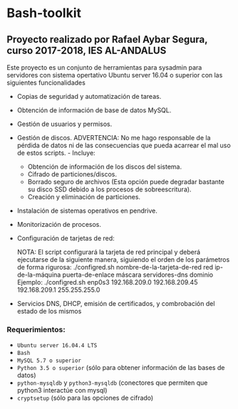 # Bash-toolkit
## Proyecto realizado por Rafael Aybar Segura, curso 2017-2018, IES AL-ANDALUS
Este proyecto es un conjunto de herramientas para sysadmin para servidores con sistema opertativo Ubuntu server 16.04 o superior con las siguientes funcionalidades

-    Copias de seguridad y automatización de tareas.
-    Obtención de información de base de datos MySQL.
-    Gestión de usuarios y permisos.
-    Gestión de discos.
    ADVERTENCIA: No me hago responsable de la pérdida de datos ni de las consecuencias que pueda acarrear el mal uso de estos scripts.
    - Incluye:
        - Obtención de información de los discos del sistema.
        - Cifrado de particiones/discos.
        - Borrado seguro de archivos (Esta opción puede degradar bastante su disco SSD debido a los procesos de sobreescritura).
        - Creación y eliminación de particiones.

-    Instalación de sistemas operativos en pendrive.
-    Monitorización de procesos.
-    Configuración de tarjetas de red:
 
        NOTA: El script configurará la tarjeta de red principal y deberá ejecutarse de la siguiente manera, siguiendo el orden de los parámetros de forma rigurosa:
        ./configred.sh nombre-de-la-tarjeta-de-red red ip-de-la-máquina puerta-de-enlace máscara servidores-dns dominio
        Ejemplo:
        ./configred.sh enp0s3 192.168.209.0 192.168.209.45 192.168.209.1 255.255.255.0

-    Servicios DNS, DHCP, emisión de certificados, y combrobación del estado de los mismos

### Requerimientos:
* `Ubuntu server 16.04.4 LTS`
* `Bash`
* `MySQL 5.7 o superior`
* `Python 3.5 o superior` (sólo para obtener información de las bases de datos)
* `python-mysqldb` y `python3-mysqldb` (conectores que permiten que python3 interactúe con mysql)
* `cryptsetup` (sólo para las opciones de cifrado)
